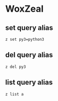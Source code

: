 # WoxZeal

## set query alias

```
z set py3=python3
```

## del query alias

```
z del py3
```

## list query alias

```
z list a
```